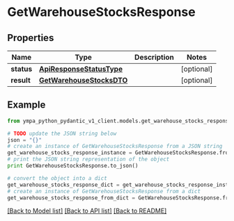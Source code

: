 # GetWarehouseStocksResponse


## Properties
Name | Type | Description | Notes
------------ | ------------- | ------------- | -------------
**status** | [**ApiResponseStatusType**](ApiResponseStatusType.md) |  | [optional] 
**result** | [**GetWarehouseStocksDTO**](GetWarehouseStocksDTO.md) |  | [optional] 

## Example

```python
from ympa_python_pydantic_v1_client.models.get_warehouse_stocks_response import GetWarehouseStocksResponse

# TODO update the JSON string below
json = "{}"
# create an instance of GetWarehouseStocksResponse from a JSON string
get_warehouse_stocks_response_instance = GetWarehouseStocksResponse.from_json(json)
# print the JSON string representation of the object
print GetWarehouseStocksResponse.to_json()

# convert the object into a dict
get_warehouse_stocks_response_dict = get_warehouse_stocks_response_instance.to_dict()
# create an instance of GetWarehouseStocksResponse from a dict
get_warehouse_stocks_response_from_dict = GetWarehouseStocksResponse.from_dict(get_warehouse_stocks_response_dict)
```
[[Back to Model list]](../README.md#documentation-for-models) [[Back to API list]](../README.md#documentation-for-api-endpoints) [[Back to README]](../README.md)


